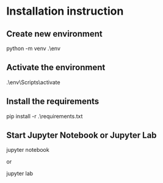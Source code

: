 # Installation instruction

## Create new environment

python -m venv .\env

## Activate the environment

.\env\Scripts\activate

## Install the requirements

pip install -r .\requirements.txt

## Start Jupyter Notebook or Jupyter Lab

jupyter notebook

or

jupyter lab
